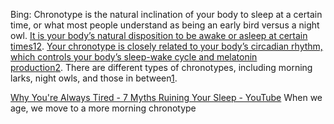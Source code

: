 Bing: 
Chronotype is the natural inclination of your body to sleep at a certain time, or what most people understand as being an early bird versus a night owl. [It is your body’s natural disposition to be awake or asleep at certain times](https://www.sleepfoundation.org/how-sleep-works/chronotypes)[1](https://www.sleepfoundation.org/how-sleep-works/chronotypes)[2](https://thesleepdoctor.com/how-sleep-works/chronotypes/). [Your chronotype is closely related to your body’s circadian rhythm, which controls your body’s sleep-wake cycle and melatonin production](https://thesleepdoctor.com/how-sleep-works/chronotypes/)[2](https://thesleepdoctor.com/how-sleep-works/chronotypes/). There are different types of chronotypes, including morning larks, night owls, and those in between[1](https://www.sleepfoundation.org/how-sleep-works/chronotypes).

[Why You're Always Tired - 7 Myths Ruining Your Sleep - YouTube](https://www.youtube.com/watch?v=qlf9-573MhI&t=267s&ab_channel=AliAbdaal)
When we age, we move to a more morning chronotype